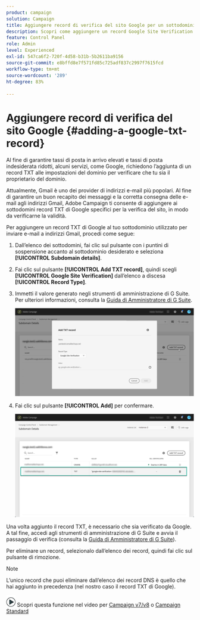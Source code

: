 ```yaml
---
product: campaign
solution: Campaign
title: Aggiungere record di verifica del sito Google per un sottodominio
description: Scopri come aggiungere un record Google Site Verification per un sottodominio per la verifica della proprietà del dominio.
feature: Control Panel
role: Admin
level: Experienced
exl-id: 547ca6f2-720f-4d58-b31b-5b2611ba9156
source-git-commit: e8bffd8e7f571fd85c725adf837c2997f7615fcd
workflow-type: tm+mt
source-wordcount: '289'
ht-degree: 83%

---
```


# Aggiungere record di verifica del sito Google {#adding-a-google-txt-record}

Al fine di garantire tassi di posta in arrivo elevati e tassi di posta indesiderata ridotti, alcuni servizi, come Google, richiedono l’aggiunta di un record TXT alle impostazioni del dominio per verificare che tu sia il proprietario del dominio.

Attualmente, Gmail è uno dei provider di indirizzi e-mail più popolari. Al fine di garantire un buon recapito dei messaggi e la corretta consegna delle e-mail agli indirizzi Gmail, Adobe Campaign ti consente di aggiungere ai sottodomini record TXT di Google specifici per la verifica del sito, in modo da verificarne la validità.

Per aggiungere un record TXT di Google al tuo sottodominio utilizzato per inviare e-mail a indirizzi Gmail, procedi come segue:

1. Dall’elenco dei sottodomini, fai clic sul pulsante con i puntini di sospensione accanto al sottodominio desiderato e seleziona **[!UICONTROL Subdomain details]**.

1. Fai clic sul pulsante **[!UICONTROL Add TXT record]**, quindi scegli **[!UICONTROL Google Site Verification]** dall’elenco a discesa **[!UICONTROL Record Type]**.

1. Immetti il valore generato negli strumenti di amministrazione di G Suite. Per ulteriori informazioni, consulta la [Guida di Amministratore di G Suite](https://support.google.com/a/answer/183895?hl=it).

   ![](assets/txt_addtxt.png)

1. Fai clic sul pulsante **[!UICONTROL Add]** per confermare.

   ![](assets/txt_txtadded.png)

Una volta aggiunto il record TXT, è necessario che sia verificato da Google. A tal fine, accedi agli strumenti di amministrazione di G Suite e avvia il passaggio di verifica (consulta la [Guida di Amministratore di G Suite](https://support.google.com/a/answer/183895?hl=it)).

Per eliminare un record, selezionalo dall’elenco dei record, quindi fai clic sul pulsante di rimozione.

>[!NOTE]
>
>L’unico record che puoi eliminare dall’elenco dei record DNS è quello che hai aggiunto in precedenza (nel nostro caso il record TXT di Google).

![](assets/do-not-localize/how-to-video.png) Scopri questa funzione nel video per [Campaign v7/v8](https://experienceleague.adobe.com/docs/campaign-classic-learn/control-panel/subdomains-and-certificates/google-txt-record-management.html#subdomains-and-certificates) o [Campaign Standard](https://experienceleague.adobe.com/docs/campaign-standard-learn/control-panel/subdomains-and-certificates/google-txt-record-management.html#subdomains-and-certificates)
